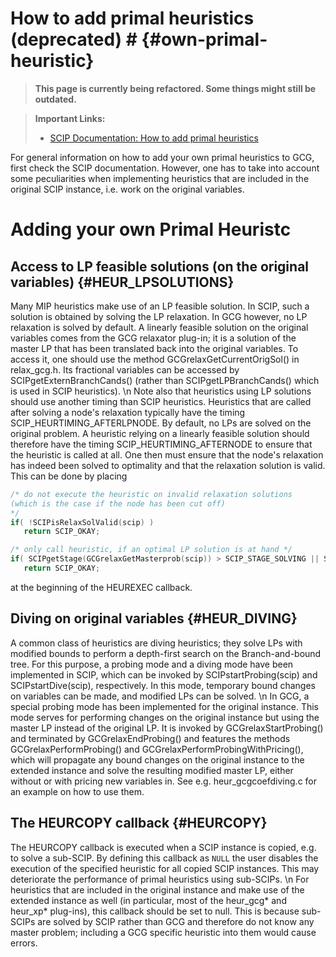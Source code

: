 # How to add primal heuristics (deprecated) # {#own-primal-heuristic}
> **This page is currently being refactored. Some things might still be outdated.**

> **Important Links:**
> - [SCIP Documentation: How to add primal heuristics](https://scipopt.org/doc-6.0.2/html/HEUR.php)

For general information on how to add your own primal heuristics to GCG, first check the SCIP documentation.
However, one has to take into account some peculiarities when implementing heuristics that are included
in the original SCIP instance, i.e. work on the original variables.

# Adding your own Primal Heuristc

## Access to LP feasible solutions (on the original variables) {#HEUR_LPSOLUTIONS}

Many MIP heuristics make use of an LP feasible solution. In SCIP, such a solution is obtained by solving the LP relaxation.
In GCG however, no LP relaxation is solved by default. A linearly feasible solution on the original variables comes from the
GCG relaxator plug-in; it is a solution of the master LP that has been translated back into the original variables. To access
it, one should use the method GCGrelaxGetCurrentOrigSol() in relax_gcg.h.
Its fractional variables can be accessed by SCIPgetExternBranchCands() (rather than SCIPgetLPBranchCands() which is used
in SCIP heuristics).
\n
Note also that heuristics using LP solutions should use another timing than SCIP heuristics. Heuristics that are called after
solving a node's relaxation typically have the timing SCIP_HEURTIMING_AFTERLPNODE.
By default, no LPs are solved on the original problem. A heuristic relying on a linearly feasible solution should therefore
have the timing SCIP_HEURTIMING_AFTERNODE to ensure that the heuristic is called at all. One then must ensure that the node's
relaxation has indeed been solved to optimality and that the relaxation solution is valid. This can be done by placing
```C
/* do not execute the heuristic on invalid relaxation solutions
(which is the case if the node has been cut off)
*/
if( !SCIPisRelaxSolValid(scip) )
   return SCIP_OKAY;

/* only call heuristic, if an optimal LP solution is at hand */
if( SCIPgetStage(GCGrelaxGetMasterprob(scip)) > SCIP_STAGE_SOLVING || SCIPgetLPSolstat(GCGrelaxGetMasterprob(scip)) != SCIP_LPSOLSTAT_OPTIMAL )
   return SCIP_OKAY;
```
at the beginning of the HEUREXEC callback.

## Diving on original variables {#HEUR_DIVING}

A common class of heuristics are diving heuristics; they solve LPs with modified bounds to perform a depth-first
search on the Branch-and-bound tree. For this purpose, a probing mode and a diving mode have been implemented in SCIP,
which can be invoked by SCIPstartProbing(scip) and SCIPstartDive(scip), respectively. In this mode, temporary bound changes
on variables can be made, and modified LPs can be solved.
\n
In GCG, a special probing mode has been implemented for the original instance. This mode serves for performing changes on
the original instance but using the master LP instead of the original LP. It is invoked by GCGrelaxStartProbing() and terminated
by GCGrelaxEndProbing() and features the methods GCGrelaxPerformProbing() and GCGrelaxPerformProbingWithPricing(), which will
propagate any bound changes on the original instance to the extended instance and solve the resulting modified master LP, either
without or with pricing new variables in. See e.g. heur_gcgcoefdiving.c for an example on how to use them.

## The HEURCOPY callback {#HEURCOPY}

The HEURCOPY callback is executed when a SCIP instance is copied, e.g. to
solve a sub-SCIP. By
defining this callback as
<code>NULL</code> the user disables the execution of the specified
heuristic for all copied SCIP instances. This may deteriorate the performance
of primal heuristics using sub-SCIPs.
\n
For heuristics that are included in the original instance and make use of the extended instance as well (in
particular, most of the heur_gcg* and heur_xp* plug-ins), this callback should be set to null. This is because
sub-SCIPs are solved by SCIP rather than GCG and therefore do not know any master problem; including a GCG
specific heuristic into them would cause errors.
